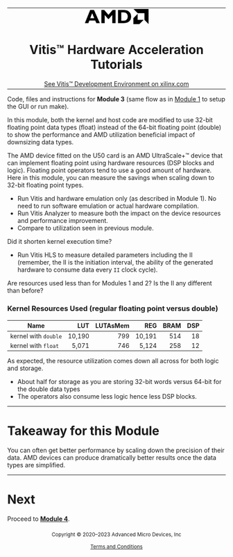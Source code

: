 <table class="sphinxhide" width="100%">
 <tr width="100%">
    <td align="center"><img src="https://raw.githubusercontent.com/Xilinx/Image-Collateral/main/xilinx-logo.png" width="30%"/><h1>Vitis™ Hardware Acceleration Tutorials</h1>
    <a href="https://www.xilinx.com/products/design-tools/vitis.html">See Vitis™ Development Environment on xilinx.com</a>
    </td>
 </tr>
</table>

Code, files and instructions for **Module 3** (same flow as in [Module 1](../module1_baseline) to setup the GUI or run make).

In this module, both the kernel and host code are modified to use 32-bit floating point data types (float) instead of the 64-bit floating point (double) to show the performance and AMD utilization beneficial impact of downsizing data types.

The AMD device fitted on the U50 card is an AMD UltraScale+™ device that can implement floating point using hardware resources (DSP blocks and logic). Floating point operators tend to use a good amount of hardware. Here in this module, you can measure the savings when scaling down to 32-bit floating point types.

+ Run Vitis and hardware emulation only (as described in Module 1).  No need to run software emulation or actual hardware compilation.
+ Run Vitis Analyzer to measure both the impact on the device resources and performance improvement.
+ Compare to utilization seen in previous module.

Did it shorten kernel execution time?

+ Run Vitis HLS to measure detailed parameters including the II (remember, the II is the initiation interval, the ability of the generated hardware to consume data every `II` clock cycle).

Are resources used less than for Modules 1 and 2?
Is the II any different than before?

### Kernel Resources Used (regular floating point versus double)

| Name                 | LUT           | LUTAsMem   | REG       | BRAM     |  DSP  |
|----------------------|--------------:|-----------:|----------:|---------:|------:|
| kernel with `double` |  10,190       |    799     |   10,191  |  514     |  18   |
| kernel with `float`  |   5,071       |    746     |    5,124  |  258     |  12   |

As expected, the resource utilization comes down all across for both logic and storage.

+ About half for storage as you are storing 32-bit words versus 64-bit for the double data types
+ The operators also consume less logic hence less DSP blocks.

***

# Takeaway for this Module

You can often get better performance by scaling down the precision of their data. AMD devices can produce dramatically better results once the data types are simplified.
***

# Next

Proceed to [**Module 4**](../module4_dataflow/README.md).

<p class="sphinxhide" align="center"><sub>Copyright © 2020–2023 Advanced Micro Devices, Inc</sub></p>

<p class="sphinxhide" align="center"><sup><a href="https://www.amd.com/en/corporate/copyright">Terms and Conditions</a></sup></p>
